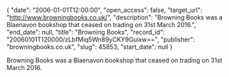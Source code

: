{
  "date": "2006-01-01T12:00:00", 
  "open_access": false, 
  "target_url": "http://www.browningbooks.co.uk/", 
  "description": "Browning Books was a Blaenavon bookshop that ceased on trading on 31st March 2016.", 
  "end_date": null, 
  "title": "Browning Books", 
  "record_id": "20060101T120000/zLbfMiq5Wn89yCKY9Guixw==", 
  "publisher": "browningbooks.co.uk", 
  "slug": 45853, 
  "start_date": null
}

Browning Books was a Blaenavon bookshop that ceased on trading on 31st March 2016.